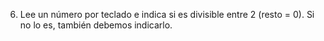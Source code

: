 6) Lee un número por teclado e indica si es divisible entre 2 (resto = 0). Si no lo es, también debemos indicarlo.